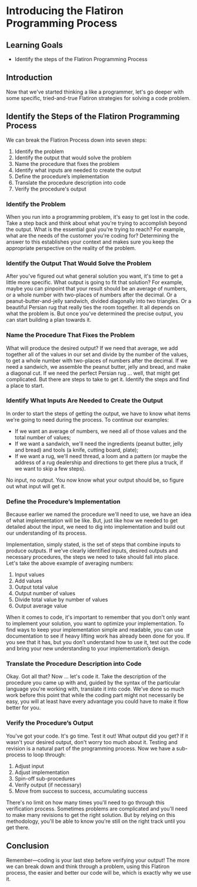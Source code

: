 # Introducing the Flatiron Programming Process

## Learning Goals

- Identify the steps of the Flatiron Programming Process

## Introduction

Now that we've started thinking a like a programmer, let's go deeper with some
specific, tried-and-true Flatiron strategies for solving a code problem.

## Identify the Steps of the Flatiron Programming Process

We can break the Flatiron Process down into seven steps:

1) Identify the problem
2) Identify the output that would solve the problem
3) Name the procedure that fixes the problem
4) Identify what inputs are needed to create the output
5) Define the procedure’s implementation
6) Translate the procedure description into code
7) Verify the procedure's output

### Identify the Problem

When you run into a programming problem, it's easy to get lost in the code. Take
a step back and think about what you're trying to accomplish beyond the output.
What is the essential goal you're trying to reach? For example, what are the
needs of the customer you're coding for? Determining the answer to this
establishes your context and makes sure you keep the appropriate perspective on
the reality of the problem.

### Identify the Output That Would Solve the Problem

After you've figured out what general solution you want, it's time to get a
little more specific. What output is going to fit that solution? For example,
maybe you can pinpoint that your result should be an average of numbers, or a
whole number with two-places of numbers after the decimal. Or a
peanut-butter-and-jelly sandwich, divided diagonally into two triangles. Or a
beautiful Persian rug that really ties the room together. It all depends on what
the problem is. But once you've determined the precise output, you can start
building a plan towards it.

### Name the Procedure That Fixes the Problem

What will produce the desired output? If we need that average, we add together
all of the values in our set and divide by the number of the values, to get a
whole number with two-places of numbers after the decimal. If we need a
sandwich, we assemble the peanut butter, jelly and bread, and make a diagonal
cut. If we need the perfect Persian rug ... well, that might get complicated.
But there are steps to take to get it. Identify the steps and find a place to
start.

### Identify What Inputs Are Needed to Create the Output

In order to start the steps of getting the output, we have to know what items
we're going to need during the process. To continue our examples:

- If we want an average of numbers, we need all of those values and the total number of values;
- If we want a sandwich, we'll need the ingredients (peanut butter, jelly and bread) and tools (a knife, cutting board, plate);
- If we want a rug, we'll need thread, a loom and a pattern (or maybe the address of a rug dealership and directions to get there plus a truck, if we want to skip a few steps).

No input, no output. You now know what your output should be, so figure out what
input will get it.

### Define the Procedure’s Implementation

Because earlier we named the procedure we'll need to use, we have an idea of
what implementation will be like. But, just like how we needed to get detailed
about the input, we need to dig into implementation and build out our
understanding of its process.

Implementation, simply stated, is the set of steps that combine inputs to
produce outputs. If we've clearly identified inputs, desired outputs and
necessary procedures, the steps we need to take should fall into place. Let's
take the above example of averaging numbers:

1. Input values
2. Add values
3. Output total value
4. Output number of values
5. Divide total value by number of values
6. Output average value

When it comes to code, it's important to remember that you don't only want to
implement your solution, you want to optimize your implementation. To find ways
to keep your implementation simple and readable, you can use documentation to
see if heavy lifting work has already been done for you. If you see that it has,
but you don’t understand how to use it, test out the code and bring your new
understanding to your implementation’s design.

### Translate the Procedure Description into Code

Okay. Got all that? Now ... let's code it. Take the description of the procedure
you came up with and, guided by the syntax of the particular language you're
working with, translate it into code. We've done so much work before this point
that while the coding part might not necessarily be easy, you will at least have
every advantage you could have to make it flow better for you.

### Verify the Procedure’s Output

You've got your code. It's go time. Test it out! What output did you get? If it
wasn't your desired output, don't worry too much about it. Testing and revision
is a natural part of the programming process. Now we have a sub-process to loop
through:

1. Adjust input
2. Adjust implementation
3. Spin-off sub-procedures
4. Verify output (if necessary)
5. Move from success to success, accumulating success

There's no limit on how many times you'll need to go through this verification
process. Sometimes problems are complicated and you'll need to make many
revisions to get the right solution. But by relying on this methodology, you'll
be able to know you're still on the right track until you get there.

## Conclusion

Remember—coding is your last step before verifying your output! The more we can
break down and think through a problem, using this Flatiron process, the easier
and better our code will be, which is exactly why we use it.

